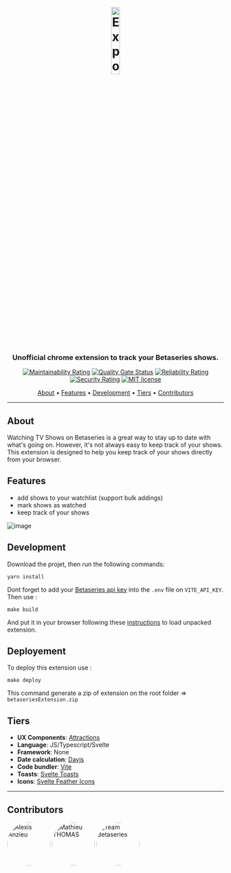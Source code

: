 <br>

<h1 align="center">
  <img style="width:20%" src="https://user-images.githubusercontent.com/11615615/148018980-32ba3be8-02ba-4641-beaa-02f8c83e7a0f.png" alt="Expo Ticket App preview" width="500" />
 </h1>

<h3 align="center" style="margin-bottom:15px">Unofficial chrome extension to track your Betaseries shows.</h3>

<div align="center">

[![Maintainability Rating](https://sonarcloud.io/api/project_badges/measure?project=AlexisAnzieu_betashowtracker&metric=sqale_rating)](https://sonarcloud.io/summary/new_code?id=AlexisAnzieu_Acti)
[![Quality Gate Status](https://sonarcloud.io/api/project_badges/measure?project=AlexisAnzieu_betashowtracker&metric=alert_status)](https://sonarcloud.io/summary/new_code?id=AlexisAnzieu_Acti)
[![Reliability Rating](https://sonarcloud.io/api/project_badges/measure?project=AlexisAnzieu_betashowtracker&metric=reliability_rating)](https://sonarcloud.io/summary/new_code?id=AlexisAnzieu_Acti)
[![Security Rating](https://sonarcloud.io/api/project_badges/measure?project=AlexisAnzieu_betashowtracker&metric=security_rating)](https://sonarcloud.io/summary/new_code?id=AlexisAnzieu_Acti)
[![MIT license](https://img.shields.io/badge/License-MIT-blue.svg)](https://lbesson.mit-license.org/)

</div>

<p align="center">
  <a href="#about">About</a> •
  <a href="#features">Features</a> •
  <a href="#development">Development</a> •
  <a href="#tiers">Tiers</a> •
  <a href="#contributors">Contributors</a>
</p>

---

## About

Watching TV Shows on Betaseries is a great way to stay up to date with what's going on. However, it's not always easy to keep track of your shows. This extension is designed to help you keep track of your shows directly from your browser.

## Features

-   add shows to your watchlist (support bulk addings)
-   mark shows as watched
-   keep track of your shows

![image](https://user-images.githubusercontent.com/11615615/148100563-6647bd24-c171-4faf-ab64-330ef6f59cef.png)

## Development

Download the projet, then run the following commands:

```shell
yarn install
```

Dont forget to add your [Betaseries api key](https://www.betaseries.com/en/api/) into the `.env` file on `VITE_API_KEY`.
Then use :

```
make build
```

And put it in your browser following these [instructions](https://developer.chrome.com/docs/extensions/mv3/getstarted/#unpacked) to load unpacked extension.

## Deployement

To deploy this extension use :

```
make deploy
```

This command generate a zip of extension on the root folder => `betaseriesExtension.zip`

## Tiers

-   **UX Components**: <a href="https://illright.github.io/attractions/">Attractions</a>
-   **Language**: JS/Typescript/Svelte
-   **Framework**: None
-   **Date calculation**: <a href="https://day.js.org/">Dayjs</a>
-   **Code bundler**: <a href="https://vitejs.dev/">Vite</a>
-   **Toasts**: <a href="https://www.npmjs.com/package/@zerodevx/svelte-toast">Svelte Toasts</a>
-   **Icons**: <a href="https://www.npmjs.com/package/svelte-feather-icons">Svelte Feather Icons</a>

---

## Contributors

<a href="https://github.com/AlexisAnzieu"><img src="https://avatars.githubusercontent.com/u/11615615"  height="auto" width="100" style="border-radius:50%" title="Alexis Anzieu"/></a>
<a href="https://github.com/mathieuthomas"><img src="https://avatars.githubusercontent.com/u/35575847"  height="auto" width="100" style="border-radius:50%" title="Mathieu THOMAS"/></a>
<a href="https://github.com/betaseries"><img src="https://avatars.githubusercontent.com/u/16645960"  height="auto" width="100" style="border-radius:50%"  title="Team Betaseries"/></a>
